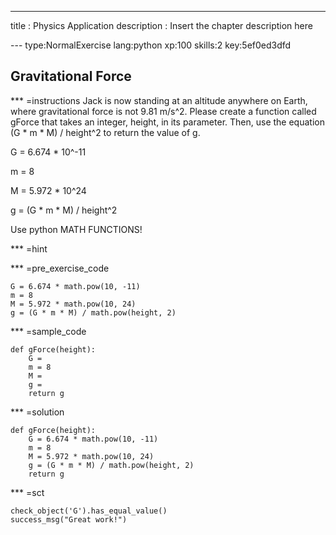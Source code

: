 ---
title       : Physics Application
description : Insert the chapter description here

--- type:NormalExercise lang:python xp:100 skills:2 key:5ef0ed3dfd
## Gravitational Force


*** =instructions
Jack is now standing at an altitude anywhere on Earth, where gravitational force is not 9.81 m/s^2. Please create a function called gForce that takes an integer, height, in its parameter. Then, use the equation (G * m * M) / height^2 to return the value of g.

G = 6.674 * 10^-11

m = 8

M = 5.972 * 10^24

g = (G * m * M) / height^2

Use python MATH FUNCTIONS!

*** =hint

*** =pre_exercise_code
```{python}
G = 6.674 * math.pow(10, -11)
m = 8
M = 5.972 * math.pow(10, 24)
g = (G * m * M) / math.pow(height, 2)
```

*** =sample_code
```{python}
def gForce(height):
    G =
    m = 8
    M =
    g =
    return g
```

*** =solution
```{python}
def gForce(height):
    G = 6.674 * math.pow(10, -11)
    m = 8
    M = 5.972 * math.pow(10, 24)
    g = (G * m * M) / math.pow(height, 2)
    return g
```

*** =sct
```{python}
check_object('G').has_equal_value()
success_msg("Great work!")
```
